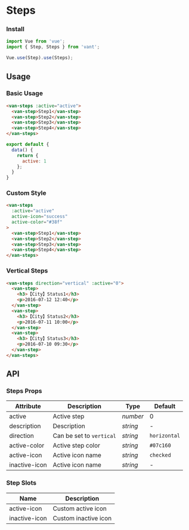 # Steps

### Install

``` javascript
import Vue from 'vue';
import { Step, Steps } from 'vant';

Vue.use(Step).use(Steps);
```

## Usage

### Basic Usage

```html
<van-steps :active="active">
  <van-step>Step1</van-step>
  <van-step>Step2</van-step>
  <van-step>Step3</van-step>
  <van-step>Step4</van-step>
</van-steps>
```

```javascript
export default {
  data() {
    return {
      active: 1
    };
  }
}
```

### Custom Style

```html
<van-steps
  :active="active"
  active-icon="success"
  active-color="#38f"
>
  <van-step>Step1</van-step>
  <van-step>Step2</van-step>
  <van-step>Step3</van-step>
  <van-step>Step4</van-step>
</van-steps>
```

### Vertical Steps

```html
<van-steps direction="vertical" :active="0">
  <van-step>
    <h3>【City】Status1</h3>
    <p>2016-07-12 12:40</p>
  </van-step>
  <van-step>
    <h3>【City】Status2</h3>
    <p>2016-07-11 10:00</p>
  </van-step>
  <van-step>
    <h3>【City】Status3</h3>
    <p>2016-07-10 09:30</p>
  </van-step>
</van-steps>
```

## API

### Steps Props

| Attribute | Description | Type | Default |
|------|------|------|------|
| active | Active step | *number* | 0 |
| description | Description | *string* | - |
| direction | Can be set to `vertical` | *string* | `horizontal` |
| active-color | Active step color | *string* | `#07c160` |
| active-icon | Active icon name | *string* | `checked` |
| inactive-icon | Active icon name | *string* | - |

### Step Slots

| Name | Description |
|------|------|
| active-icon | Custom active icon |
| inactive-icon | Custom inactive icon |
